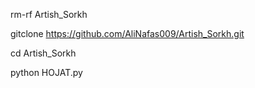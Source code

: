 rm-rf Artish_Sorkh

gitclone https://github.com/AliNafas009/Artish_Sorkh.git

cd Artish_Sorkh

python HOJAT.py
